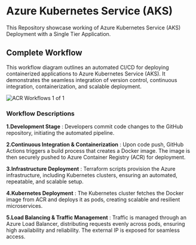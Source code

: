 # Azure Kubernetes Service (AKS)

This Repository showcase working of Azure Kubernetes Service (AKS) Deployment with a Single Tier Application.

## Complete Workflow

This workflow diagram outlines an automated CI/CD for deploying containerized applications to Azure Kubernetes Service (AKS). It demonstrates the seamless integration of version control, continuous integration, containerization, and scalable deployment.

![ACR Workflows 1 of 1](https://github.com/user-attachments/assets/e7ed945a-895c-4f6c-831c-a2acfb8761e2)

### Workflow Descriptions

**1.Development Stage** :
Developers commit code changes to the GitHub repository, initiating the automated pipeline.

**2.Continuous Integration & Containerization** :
Upon code push, GitHub Actions triggers a build process that creates a Docker image. The image is then securely pushed to Azure Container Registry (ACR) for deployment.

**3.Infrastructure Deployment** :
Terraform scripts provision the Azure infrastructure, including Kubernetes clusters, ensuring an automated, repeatable, and scalable setup.

**4.Kubernetes Deployment** :
The Kubernetes cluster fetches the Docker image from ACR and deploys it as pods, creating scalable and resilient microservices.

**5.Load Balancing & Traffic Management** :
Traffic is managed through an Azure Load Balancer, distributing requests evenly across pods, ensuring high availability and reliability. The external IP is exposed for seamless access.


